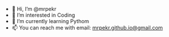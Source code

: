 - 👋 Hi, I’m @mrpekr
- 👀 I’m interested in Coding
- 🌱 I’m currently learning Pythom
- 📫 You can reach me with email: mrpekr.github.io@gmail.com

<!---
mrpekr/mrpekr is a ✨ special ✨ repository because its `README.md` (this file) appears on your GitHub profile.
You can click the Preview link to take a look at your changes.
--->
